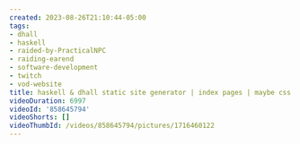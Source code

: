 ```yaml
---
created: 2023-08-26T21:10:44-05:00
tags:
- dhall
- haskell
- raided-by-PracticalNPC
- raiding-earend
- software-development
- twitch
- vod-website
title: haskell & dhall static site generator | index pages | maybe css too?
videoDuration: 6997
videoId: '858645794'
videoShorts: []
videoThumbId: /videos/858645794/pictures/1716460122
---
```


